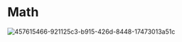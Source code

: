 # Math
![457615466-921125c3-b915-426d-8448-17473013a51c](https://github.com/user-attachments/assets/aaff8604-3ba9-4f20-8e2a-3937a98f7a40)
